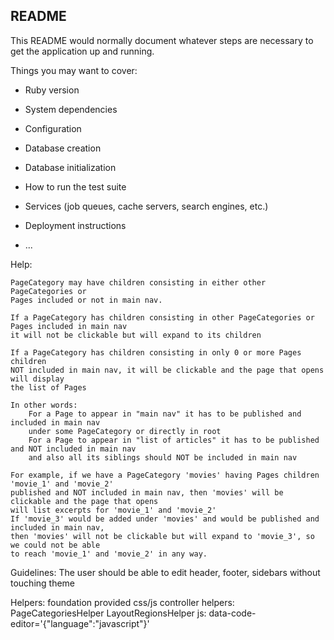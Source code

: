 ## README

This README would normally document whatever steps are necessary to get the
application up and running.

Things you may want to cover:

* Ruby version

* System dependencies

* Configuration

* Database creation

* Database initialization

* How to run the test suite

* Services (job queues, cache servers, search engines, etc.)

* Deployment instructions

* ...

Help:
    
    PageCategory may have children consisting in either other PageCategories or 
    Pages included or not in main nav.
    
    If a PageCategory has children consisting in other PageCategories or Pages included in main nav 
    it will not be clickable but will expand to its children
    
    If a PageCategory has children consisting in only 0 or more Pages children
    NOT included in main nav, it will be clickable and the page that opens will display 
    the list of Pages
    
    In other words:
        For a Page to appear in "main nav" it has to be published and included in main nav
        under some PageCategory or directly in root
        For a Page to appear in "list of articles" it has to be published and NOT included in main nav
        and also all its siblings should NOT be included in main nav
        
    For example, if we have a PageCategory 'movies' having Pages children 'movie_1' and 'movie_2'
    published and NOT included in main nav, then 'movies' will be clickable and the page that opens
    will list excerpts for 'movie_1' and 'movie_2'
    If 'movie_3' would be added under 'movies' and would be published and included in main nav,
    then 'movies' will not be clickable but will expand to 'movie_3', so we could not be able
    to reach 'movie_1' and 'movie_2' in any way.
    
    

Guidelines:
    The user should be able to edit header, footer, sidebars without touching theme

Helpers:
    foundation provided css/js
    controller helpers:
        PageCategoriesHelper
        LayoutRegionsHelper
    js: 
        data-code-editor='{"language":"javascript"}'
